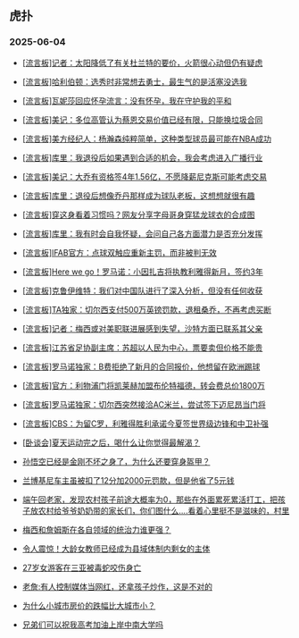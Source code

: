 ## 虎扑 
### 2025-06-04

+ [[流言板]记者：太阳降低了有关杜兰特的要价，火箭很心动但仍有疑虑](https://bbs.hupu.com/632954978.html)

+ [[流言板]哈利伯顿：选秀时非常想去勇士，最生气的是活塞没选我](https://bbs.hupu.com/632951908.html)

+ [[流言板]瓦妮莎回应怀孕流言：没有怀孕，我在守护我的平和](https://bbs.hupu.com/632951898.html)

+ [[流言板]美记：多位高管认为蔡恩交易价值已经有限，只能换垃圾合同](https://bbs.hupu.com/632955322.html)

+ [[流言板]美方经纪人：杨瀚森纯粹简单，这种类型球员最可能在NBA成功](https://bbs.hupu.com/632952843.html)

+ [[流言板]库里：我退役后如果遇到合适的机会，我会考虑进入广播行业](https://bbs.hupu.com/632953216.html)

+ [[流言板]美记：大乔有资格签4年1.56亿，不愿降薪尼克斯可能考虑交易](https://bbs.hupu.com/632955366.html)

+ [[流言板]库里：退役后想像乔丹那样成为球队老板，这想想就很有趣](https://bbs.hupu.com/632951713.html)

+ [[流言板]穿这身看着习惯吗？网友分享字母哥身穿猛龙球衣的合成图](https://bbs.hupu.com/632954341.html)

+ [[流言板]库里：我有时会自我怀疑，会问自己各方面潜力是否充分发挥](https://bbs.hupu.com/632952080.html)

+ [[流言板]IFAB官方：点球双触应重新主罚，而非被判无效](https://bbs.hupu.com/632952146.html)

+ [[流言板]Here we go！罗马诺：小因扎吉将执教利雅得新月，签约3年](https://bbs.hupu.com/632955444.html)

+ [[流言板]克鲁伊维特：我们对中国队进行了深入分析，但没有任何收获](https://bbs.hupu.com/632947865.html)

+ [[流言板]TA独家：切尔西支付500万英镑罚款，退租桑乔，不再考虑买断](https://bbs.hupu.com/632951091.html)

+ [[流言板]记者：梅西或对美职联进展感到失望，沙特方面已联系其父亲](https://bbs.hupu.com/632949419.html)

+ [[流言板]江苏省足协副主席：苏超以人民为中心，票要卖但价格不能贵](https://bbs.hupu.com/632950492.html)

+ [[流言板]罗马诺独家：B费拒绝了新月的合同报价，他想留在欧洲踢球](https://bbs.hupu.com/632949340.html)

+ [[流言板]官方：利物浦门将凯莱赫加盟布伦特福德，转会费总价1800万](https://bbs.hupu.com/632955157.html)

+ [[流言板]罗马诺独家：切尔西突然接洽AC米兰，尝试签下迈尼昂当门将](https://bbs.hupu.com/632951763.html)

+ [[流言板]CBS：为留C罗，利雅得胜利承诺今夏签世界级边锋和中卫补强](https://bbs.hupu.com/632953411.html)

+ [[卧谈会]夏天运动完之后，喝什么让你觉得最解渴？](https://bbs.hupu.com/632953905.html)

+ [孙悟空已经是金刚不坏之身了，为什么还要穿身盔甲？](https://bbs.hupu.com/632953020.html)

+ [兰博基尼车主虽被扣了12分加2000元罚款，但是他省了5元钱](https://bbs.hupu.com/632951875.html)

+ [端午回老家，发现农村孩子前途大概率为0，那些在外面累死累活打工，把孩子放农村给爷爷奶奶带的家长们，你们图什么....看着心里挺不是滋味的，村里](https://bbs.hupu.com/632954438.html)

+ [梅西和詹姆斯在各自领域的统治力谁更强？](https://bbs.hupu.com/632953488.html)

+ [令人震惊！大龄女教师已经成为县域体制内剩女的主体](https://bbs.hupu.com/632953990.html)

+ [27岁女游客在三亚被毒蛇咬伤身亡](https://bbs.hupu.com/632952665.html)

+ [老詹:有人控制媒体当网红，还拿孩子炒作，这是不对的](https://bbs.hupu.com/632952224.html)

+ [为什么小城市房价的跌幅比大城市小？](https://bbs.hupu.com/632952033.html)

+ [兄弟们可以祝我高考加油上岸中南大学吗](https://bbs.hupu.com/632954522.html)

